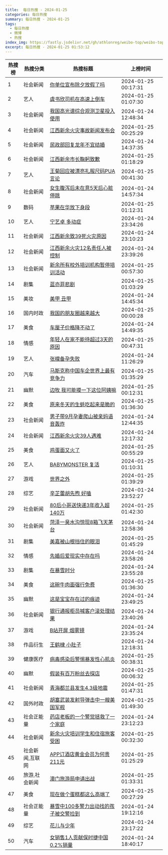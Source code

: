 ```yaml
---
title:  每日热搜 - 2024-01-25
categories: 每日热搜
summary: 每日热搜 - 2024-01-25
tags:
  - 每日热搜
  - 微博
  - 热搜
index_img: https://fastly.jsdelivr.net/gh/athlonreg/weibo-top/weibo-top.jpeg
excerpt: 每日热搜 - 2024-01-25 01:53:12
---
```


| 热搜榜 | 热搜分类 | 热搜标题 | 上榜时间 |
| --- | --- | --- | --- |
| 1 | 社会新闻 | [你单位宣布除夕放假了吗](https://s.weibo.com/weibo%3Fq%3D%2523%E4%BD%A0%E5%8D%95%E4%BD%8D%E5%AE%A3%E5%B8%83%E9%99%A4%E5%A4%95%E6%94%BE%E5%81%87%E4%BA%86%E5%90%97%2523) | 2024-01-25 00:17:31 | 
| 2 | 艺人 | [虞书欣司机在高速上倒车](https://s.weibo.com/weibo%3Fq%3D%2523%E8%99%9E%E4%B9%A6%E6%AC%A3%E5%8F%B8%E6%9C%BA%E5%9C%A8%E9%AB%98%E9%80%9F%E4%B8%8A%E5%80%92%E8%BD%A6%2523) | 2024-01-25 01:07:30 | 
| 3 | 社会新闻 | [我国高光谱综合观测卫星投入使用](https://s.weibo.com/weibo%3Fq%3D%2523%E6%88%91%E5%9B%BD%E9%AB%98%E5%85%89%E8%B0%B1%E7%BB%BC%E5%90%88%E8%A7%82%E6%B5%8B%E5%8D%AB%E6%98%9F%E6%8A%95%E5%85%A5%E4%BD%BF%E7%94%A8%2523) | 2024-01-24 12:48:34 | 
| 4 | 社会新闻 | [江西新余火灾事故新闻发布会](https://s.weibo.com/weibo%3Fq%3D%2523%E6%B1%9F%E8%A5%BF%E6%96%B0%E4%BD%99%E7%81%AB%E7%81%BE%E4%BA%8B%E6%95%85%E6%96%B0%E9%97%BB%E5%8F%91%E5%B8%83%E4%BC%9A%2523) | 2024-01-25 00:25:29 | 
| 5 | 社会新闻 | [民政部回复龙年不宜结婚](https://s.weibo.com/weibo%3Fq%3D%2523%E6%B0%91%E6%94%BF%E9%83%A8%E5%9B%9E%E5%A4%8D%E9%BE%99%E5%B9%B4%E4%B8%8D%E5%AE%9C%E7%BB%93%E5%A9%9A%2523) | 2024-01-24 14:37:35 | 
| 6 | 社会新闻 | [江西新余市长鞠躬致歉](https://s.weibo.com/weibo%3Fq%3D%2523%E6%B1%9F%E8%A5%BF%E6%96%B0%E4%BD%99%E5%B8%82%E9%95%BF%E9%9E%A0%E8%BA%AC%E8%87%B4%E6%AD%89%2523) | 2024-01-25 01:18:29 | 
| 7 | 艺人 | [王菊回应被漂亮礼服尺码PUA言论](https://s.weibo.com/weibo%3Fq%3D%2523%E7%8E%8B%E8%8F%8A%E5%9B%9E%E5%BA%94%E8%A2%AB%E6%BC%82%E4%BA%AE%E7%A4%BC%E6%9C%8D%E5%B0%BA%E7%A0%81PUA%E8%A8%80%E8%AE%BA%2523) | 2024-01-25 00:41:30 | 
| 8 | 社会新闻 | [女生腹泻后未在意5天后心脏停跳](https://s.weibo.com/weibo%3Fq%3D%2523%E5%A5%B3%E7%94%9F%E8%85%B9%E6%B3%BB%E5%90%8E%E6%9C%AA%E5%9C%A8%E6%84%8F5%E5%A4%A9%E5%90%8E%E5%BF%83%E8%84%8F%E5%81%9C%E8%B7%B3%2523) | 2024-01-24 14:57:34 | 
| 9 | 数码 | [苹果在华放下身段](https://s.weibo.com/weibo%3Fq%3D%2523%E8%8B%B9%E6%9E%9C%E5%9C%A8%E5%8D%8E%E6%94%BE%E4%B8%8B%E8%BA%AB%E6%AE%B5%2523) | 2024-01-25 01:12:31 | 
| 10 | 艺人 | [宁艺卓 多动症](https://s.weibo.com/weibo%3Fq%3D%2523%E5%AE%81%E8%89%BA%E5%8D%93%20%E5%A4%9A%E5%8A%A8%E7%97%87%2523) | 2024-01-24 23:34:26 | 
| 11 | 社会新闻 | [江西新余致39死火灾原因](https://s.weibo.com/weibo%3Fq%3D%2523%E6%B1%9F%E8%A5%BF%E6%96%B0%E4%BD%99%E8%87%B439%E6%AD%BB%E7%81%AB%E7%81%BE%E5%8E%9F%E5%9B%A0%2523) | 2024-01-24 23:10:23 | 
| 12 | 社会新闻 | [江西新余火灾12名责任人被控制](https://s.weibo.com/weibo%3Fq%3D%2523%E6%B1%9F%E8%A5%BF%E6%96%B0%E4%BD%99%E7%81%AB%E7%81%BE12%E5%90%8D%E8%B4%A3%E4%BB%BB%E4%BA%BA%E8%A2%AB%E6%8E%A7%E5%88%B6%2523) | 2024-01-24 23:39:26 | 
| 13 | 社会新闻 | [新余所有校外培训机构暂停培训活动](https://s.weibo.com/weibo%3Fq%3D%2523%E6%96%B0%E4%BD%99%E6%89%80%E6%9C%89%E6%A0%A1%E5%A4%96%E5%9F%B9%E8%AE%AD%E6%9C%BA%E6%9E%84%E6%9A%82%E5%81%9C%E5%9F%B9%E8%AE%AD%E6%B4%BB%E5%8A%A8%2523) | 2024-01-25 00:57:30 | 
| 14 | 剧集 | [蓝亦菲悲剧](https://s.weibo.com/weibo%3Fq%3D%2523%E8%93%9D%E4%BA%A6%E8%8F%B2%E6%82%B2%E5%89%A7%2523) | 2024-01-25 01:03:29 | 
| 15 | 美妆 | [美甲 丑甲](https://s.weibo.com/weibo%3Fq%3D%2523%E7%BE%8E%E7%94%B2%20%E4%B8%91%E7%94%B2%2523) | 2024-01-24 14:45:34 | 
| 16 | 国内时政 | [我国的朋友圈越来越大](https://s.weibo.com/weibo%3Fq%3D%2523%E6%88%91%E5%9B%BD%E7%9A%84%E6%9C%8B%E5%8F%8B%E5%9C%88%E8%B6%8A%E6%9D%A5%E8%B6%8A%E5%A4%A7%2523) | 2024-01-25 00:00:28 | 
| 17 | 美食 | [车厘子价格降不动了](https://s.weibo.com/weibo%3Fq%3D%2523%E8%BD%A6%E5%8E%98%E5%AD%90%E4%BB%B7%E6%A0%BC%E9%99%8D%E4%B8%8D%E5%8A%A8%E4%BA%86%2523) | 2024-01-24 14:49:35 | 
| 18 | 情感 | [年轻人在家不能待超过3天的原因](https://s.weibo.com/weibo%3Fq%3D%2523%E5%B9%B4%E8%BD%BB%E4%BA%BA%E5%9C%A8%E5%AE%B6%E4%B8%8D%E8%83%BD%E5%BE%85%E8%B6%85%E8%BF%873%E5%A4%A9%E7%9A%84%E5%8E%9F%E5%9B%A0%2523) | 2024-01-25 00:47:31 | 
| 19 | 艺人 | [张檬备孕失败](https://s.weibo.com/weibo%3Fq%3D%2523%E5%BC%A0%E6%AA%AC%E5%A4%87%E5%AD%95%E5%A4%B1%E8%B4%A5%2523) | 2024-01-24 11:26:29 | 
| 20 | 汽车 | [马斯克称中国车企世界上最有竞争力](https://s.weibo.com/weibo%3Fq%3D%2523%E9%A9%AC%E6%96%AF%E5%85%8B%E7%A7%B0%E4%B8%AD%E5%9B%BD%E8%BD%A6%E4%BC%81%E4%B8%96%E7%95%8C%E4%B8%8A%E6%9C%80%E6%9C%89%E7%AB%9E%E4%BA%89%E5%8A%9B%2523) | 2024-01-25 01:35:29 | 
| 21 | 幽默 | [边牧 我可能摸一下这位阿姨嘛](https://s.weibo.com/weibo%3Fq%3D%2523%E8%BE%B9%E7%89%A7%20%E6%88%91%E5%8F%AF%E8%83%BD%E6%91%B8%E4%B8%80%E4%B8%8B%E8%BF%99%E4%BD%8D%E9%98%BF%E5%A7%A8%E5%98%9B%2523) | 2024-01-25 00:12:31 | 
| 22 | 美食 | [原来冬天的生蚝吃起来是脆的](https://s.weibo.com/weibo%3Fq%3D%2523%E5%8E%9F%E6%9D%A5%E5%86%AC%E5%A4%A9%E7%9A%84%E7%94%9F%E8%9A%9D%E5%90%83%E8%B5%B7%E6%9D%A5%E6%98%AF%E8%84%86%E7%9A%84%2523) | 2024-01-25 01:36:30 | 
| 23 | 社会新闻 | [男子带9月孕妻爬山被亲妈语音轰炸](https://s.weibo.com/weibo%3Fq%3D%2523%E7%94%B7%E5%AD%90%E5%B8%A69%E6%9C%88%E5%AD%95%E5%A6%BB%E7%88%AC%E5%B1%B1%E8%A2%AB%E4%BA%B2%E5%A6%88%E8%AF%AD%E9%9F%B3%E8%BD%B0%E7%82%B8%2523) | 2024-01-24 12:44:35 | 
| 24 | 社会新闻 | [江西新余火灾39人遇难](https://s.weibo.com/weibo%3Fq%3D%2523%E6%B1%9F%E8%A5%BF%E6%96%B0%E4%BD%99%E7%81%AB%E7%81%BE39%E4%BA%BA%E9%81%87%E9%9A%BE%2523) | 2024-01-24 12:17:32 | 
| 25 | 美食 | [鸡蛋面又火了](https://s.weibo.com/weibo%3Fq%3D%2523%E9%B8%A1%E8%9B%8B%E9%9D%A2%E5%8F%88%E7%81%AB%E4%BA%86%2523) | 2024-01-25 00:55:29 | 
| 26 | 艺人 | [BABYMONSTER 复活](https://s.weibo.com/weibo%3Fq%3D%2523BABYMONSTER%20%E5%A4%8D%E6%B4%BB%2523) | 2024-01-25 01:10:31 | 
| 27 | 游戏 | [世界之外](https://s.weibo.com/weibo%3Fq%3D%2523%E4%B8%96%E7%95%8C%E4%B9%8B%E5%A4%96%2523) | 2024-01-25 01:39:29 | 
| 28 | 综艺 | [辛芷蕾胡先煦 好嗑](https://s.weibo.com/weibo%3Fq%3D%2523%E8%BE%9B%E8%8A%B7%E8%95%BE%E8%83%A1%E5%85%88%E7%85%A6%20%E5%A5%BD%E5%97%91%2523) | 2024-01-24 23:52:27 | 
| 29 | 社会新闻 | [80后小哥送快递3年收入超140万](https://s.weibo.com/weibo%3Fq%3D%252380%E5%90%8E%E5%B0%8F%E5%93%A5%E9%80%81%E5%BF%AB%E9%80%923%E5%B9%B4%E6%94%B6%E5%85%A5%E8%B6%85140%E4%B8%87%2523) | 2024-01-25 01:42:30 | 
| 30 | 社会新闻 | [菏泽一臭水沟惊现8箱飞天茅台](https://s.weibo.com/weibo%3Fq%3D%2523%E8%8F%8F%E6%B3%BD%E4%B8%80%E8%87%AD%E6%B0%B4%E6%B2%9F%E6%83%8A%E7%8E%B08%E7%AE%B1%E9%A3%9E%E5%A4%A9%E8%8C%85%E5%8F%B0%2523) | 2024-01-24 12:58:36 | 
| 31 | 剧集 | [美嘉被山根挡住的眼泪](https://s.weibo.com/weibo%3Fq%3D%2523%E7%BE%8E%E5%98%89%E8%A2%AB%E5%B1%B1%E6%A0%B9%E6%8C%A1%E4%BD%8F%E7%9A%84%E7%9C%BC%E6%B3%AA%2523) | 2024-01-25 01:45:29 | 
| 32 | 情感 | [先婚后爱现实中存在吗](https://s.weibo.com/weibo%3Fq%3D%2523%E5%85%88%E5%A9%9A%E5%90%8E%E7%88%B1%E7%8E%B0%E5%AE%9E%E4%B8%AD%E5%AD%98%E5%9C%A8%E5%90%97%2523) | 2024-01-24 23:58:26 | 
| 33 | 剧集 | [在暴雪时分](https://s.weibo.com/weibo%3Fq%3D%2523%E5%9C%A8%E6%9A%B4%E9%9B%AA%E6%97%B6%E5%88%86%2523) | 2024-01-24 23:55:28 | 
| 34 | 美食 | [这碗牛肉面强行免费](https://s.weibo.com/weibo%3Fq%3D%2523%E8%BF%99%E7%A2%97%E7%89%9B%E8%82%89%E9%9D%A2%E5%BC%BA%E8%A1%8C%E5%85%8D%E8%B4%B9%2523) | 2024-01-25 01:36:30 | 
| 35 | 幽默 | [这是宝宝存在过的痕迹](https://s.weibo.com/weibo%3Fq%3D%2523%E8%BF%99%E6%98%AF%E5%AE%9D%E5%AE%9D%E5%AD%98%E5%9C%A8%E8%BF%87%E7%9A%84%E7%97%95%E8%BF%B9%2523) | 2024-01-24 23:49:25 | 
| 36 | 社会新闻 | [银行通报柜员喊客户滚处理结果](https://s.weibo.com/weibo%3Fq%3D%2523%E9%93%B6%E8%A1%8C%E9%80%9A%E6%8A%A5%E6%9F%9C%E5%91%98%E5%96%8A%E5%AE%A2%E6%88%B7%E6%BB%9A%E5%A4%84%E7%90%86%E7%BB%93%E6%9E%9C%2523) | 2024-01-24 23:40:26 | 
| 37 | 游戏 | [B站开屏 烟雾镜](https://s.weibo.com/weibo%3Fq%3D%2523B%E7%AB%99%E5%BC%80%E5%B1%8F%20%E7%83%9F%E9%9B%BE%E9%95%9C%2523) | 2024-01-24 23:35:24 | 
| 38 | 作品衍生 | [王鹤棣 小肚子](https://s.weibo.com/weibo%3Fq%3D%2523%E7%8E%8B%E9%B9%A4%E6%A3%A3%20%E5%B0%8F%E8%82%9A%E5%AD%90%2523) | 2024-01-24 12:18:31 | 
| 39 | 健康医疗 | [病毒感染后警惕暴发性心肌炎](https://s.weibo.com/weibo%3Fq%3D%2523%E7%97%85%E6%AF%92%E6%84%9F%E6%9F%93%E5%90%8E%E8%AD%A6%E6%83%95%E6%9A%B4%E5%8F%91%E6%80%A7%E5%BF%83%E8%82%8C%E7%82%8E%2523) | 2024-01-25 00:38:31 | 
| 40 | 幽默 | [假装有百万粉丝去探店](https://s.weibo.com/weibo%3Fq%3D%2523%E5%81%87%E8%A3%85%E6%9C%89%E7%99%BE%E4%B8%87%E7%B2%89%E4%B8%9D%E5%8E%BB%E6%8E%A2%E5%BA%97%2523) | 2024-01-25 00:06:32 | 
| 41 | 社会新闻 | [青海都兰县发生4.3级地震](https://s.weibo.com/weibo%3Fq%3D%2523%E9%9D%92%E6%B5%B7%E9%83%BD%E5%85%B0%E5%8E%BF%E5%8F%91%E7%94%9F4.3%E7%BA%A7%E5%9C%B0%E9%9C%87%2523) | 2024-01-25 01:47:31 | 
| 42 | 国外时政 | [胡塞武装发射导弹击中一艘美国军舰](https://s.weibo.com/weibo%3Fq%3D%2523%E8%83%A1%E5%A1%9E%E6%AD%A6%E8%A3%85%E5%8F%91%E5%B0%84%E5%AF%BC%E5%BC%B9%E5%87%BB%E4%B8%AD%E4%B8%80%E8%89%98%E7%BE%8E%E5%9B%BD%E5%86%9B%E8%88%B0%2523) | 2024-01-25 01:49:30 | 
| 43 | 社会正能量 | [药店老板的一个警觉拯救了一个家庭](https://s.weibo.com/weibo%3Fq%3D%2523%E8%8D%AF%E5%BA%97%E8%80%81%E6%9D%BF%E7%9A%84%E4%B8%80%E4%B8%AA%E8%AD%A6%E8%A7%89%E6%8B%AF%E6%95%91%E4%BA%86%E4%B8%80%E4%B8%AA%E5%AE%B6%E5%BA%AD%2523) | 2024-01-24 23:12:23 | 
| 44 | 社会新闻 | [新余火灾培训学生和住宿旅客受困](https://s.weibo.com/weibo%3Fq%3D%2523%E6%96%B0%E4%BD%99%E7%81%AB%E7%81%BE%E5%9F%B9%E8%AE%AD%E5%AD%A6%E7%94%9F%E5%92%8C%E4%BD%8F%E5%AE%BF%E6%97%85%E5%AE%A2%E5%8F%97%E5%9B%B0%2523) | 2024-01-25 00:32:30 | 
| 45 | 社会新闻,互联网 | [APP订酒店黄金会员为何贵211元](https://s.weibo.com/weibo%3Fq%3D%2523APP%E8%AE%A2%E9%85%92%E5%BA%97%E9%BB%84%E9%87%91%E4%BC%9A%E5%91%98%E4%B8%BA%E4%BD%95%E8%B4%B5211%E5%85%83%2523) | 2024-01-25 01:25:29 | 
| 46 | 旅游,社会新闻 | [澳门旅游局申请出战](https://s.weibo.com/weibo%3Fq%3D%2523%E6%BE%B3%E9%97%A8%E6%97%85%E6%B8%B8%E5%B1%80%E7%94%B3%E8%AF%B7%E5%87%BA%E6%88%98%2523) | 2024-01-25 01:33:31 | 
| 47 | 美食 | [现在做个蛋糕都这么高端了](https://s.weibo.com/weibo%3Fq%3D%2523%E7%8E%B0%E5%9C%A8%E5%81%9A%E4%B8%AA%E8%9B%8B%E7%B3%95%E9%83%BD%E8%BF%99%E4%B9%88%E9%AB%98%E7%AB%AF%E4%BA%86%2523) | 2024-01-25 00:27:29 | 
| 48 | 社会正能量 | [暴雪中100多警力出动找的孩子被交警捡到](https://s.weibo.com/weibo%3Fq%3D%2523%E6%9A%B4%E9%9B%AA%E4%B8%AD100%E5%A4%9A%E8%AD%A6%E5%8A%9B%E5%87%BA%E5%8A%A8%E6%89%BE%E7%9A%84%E5%AD%A9%E5%AD%90%E8%A2%AB%E4%BA%A4%E8%AD%A6%E6%8D%A1%E5%88%B0%2523) | 2024-01-24 19:12:16 | 
| 49 | 综艺 | [花儿与少年](https://s.weibo.com/weibo%3Fq%3D%2523%E8%8A%B1%E5%84%BF%E4%B8%8E%E5%B0%91%E5%B9%B4%2523) | 2024-01-24 23:17:22 | 
| 50 | 汽车 | [女销售1人贡献保时捷中国0.2%销量](https://s.weibo.com/weibo%3Fq%3D%2523%E5%A5%B3%E9%94%80%E5%94%AE1%E4%BA%BA%E8%B4%A1%E7%8C%AE%E4%BF%9D%E6%97%B6%E6%8D%B7%E4%B8%AD%E5%9B%BD0.2%25%E9%94%80%E9%87%8F%2523) | 2024-01-24 18:40:17 | 
